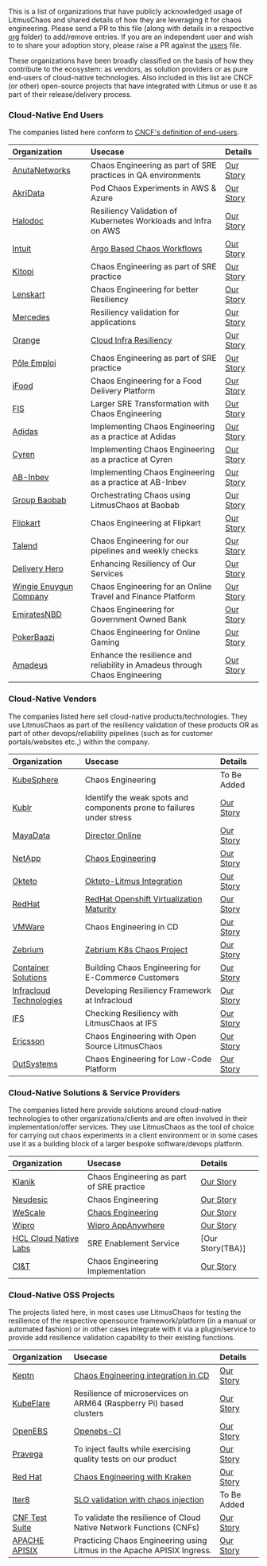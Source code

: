 This is a list of organizations that have publicly acknowledged usage of LitmusChaos and shared details of how they are leveraging it for chaos engineering.
Please send a PR to this file (along with details in a respective [org](./adopters/organizations) folder) to add/remove entries. If you are an independent user
and wish to to share your adoption story, please raise a PR against the [users](USERS.md) file.

These organizations have been broadly classified on the basis of how they contribute to the ecosystem: as vendors, as solution providers or as pure end-users of
cloud-native technologies. Also included in this list are CNCF (or other) open-source projects that have integrated with Litmus or use it as part of their release/delivery process.

### Cloud-Native End Users

The companies listed here conform to [CNCF's definition of end-users](https://github.com/cncf/enduser-public#cncf-end-user-community).

| Organization                                                                     | Usecase                                                                                                  | Details                                                                                |
| :------------------------------------------------------------------------------- | :------------------------------------------------------------------------------------------------------- | :------------------------------------------------------------------------------------- |
| [AnutaNetworks](https://www.anutanetworks.com/)                                  | Chaos Engineering as part of SRE practices in QA environments                                            | [Our Story](adopters/organizations/anutanetworks.md)                                   |
| [AkriData](https://www.akridata.com/)                                            | Pod Chaos Experiments in AWS & Azure                                                                     | [Our Story](adopters/organizations/akridata.md)                                        |
| [Halodoc](https://www.halodoc.com/)                                              | Resiliency Validation of Kubernetes Workloads and Infra on AWS                                           | [Our Story](adopters/organizations/halodoc.md)                                         |
| [Intuit](https://www.intuit.com?utm_source=github&utm_campaign=litmuschaos_repo) | [Argo Based Chaos Workflows](https://youtu.be/Uwqop-s99LA?t=720)                                         | [Our Story](adopters/organizations/intuit.md)                                          |
| [Kitopi](https://www.kitopi.com/)                                                | Chaos Engineering as part of SRE practice                                                                | [Our Story](adopters/organizations/kitopi.md)                                          |
| [Lenskart](https://www.lenskart.com/)                                            | Chaos Engineering for better Resiliency                                                                  | [Our Story](adopters/organizations/lenskart.md)                                        |
| [Mercedes](https://www.mercedes-benz.com/)                                       | Resiliency validation for applications                                                                   | [Our Story](adopters/organizations/mercedes.md)                                        |
| [Orange](https://www.orange.com)                                                 | [Cloud Infra Resiliency](https://youtu.be/UOhjFbCrncw?list=PLBuYBMjBLBzHPuPsvdbJvKu1KxSowWDYl&t=186...a) | [Our Story](adopters/organizations/orange.md)                                          |
| [Pôle Emploi](https://www.pole-emploi.fr)                                        | Chaos Engineering as part of SRE practice                                                                | [Our Story](adopters/organizations/pole_emploi.md)                                     |
| [iFood](https://www.ifood.com.br/)                                               | Chaos Engineering for a Food Delivery Platform                                                           | [Our Story](adopters/organizations/ifood.md)                                           |
| [FIS](https://www.fisglobal.com/en/)                                             | Larger SRE Transformation with Chaos Engineering                                                         | [Our Story](adopters/organizations/fis.md)                                             |
| [Adidas](https://adidas.com/)                                                    | Implementing Chaos Engineering as a practice at Adidas                                                   | [Our Story](adopters/organizations/adidas.md)                                          |
| [Cyren](https://www.cyren.com/)                                                  | Implementing Chaos Engineering as a practice at Cyren                                                    | [Our Story](https://www.infoq.com/articles/chaos-engineering-cloud-native/)            |
| [AB-Inbev](https://www.ab-inbev.com/)                                            | Implementing Chaos Engineering as a practice at AB-Inbev                                                 | [Our Story](adopters/organizations/abinbev.md)                                         |
| [Group Baobab](https://baobab.com/en/home/)                                      | Orchestrating Chaos using LitmusChaos at Baobab                                                          | [Our Story](https://github.com/litmuschaos/litmus/issues/2191#issuecomment-1647648343) |
| [Flipkart](https://www.flipkart.com/)                                            | Chaos Engineering at Flipkart                                                                            | [Our Story](https://github.com/litmuschaos/litmus/issues/2191#issuecomment-1966904935) |
| [Talend](https://www.talend.com/)                                                | Chaos Engineering for our pipelines and weekly checks                                                    | [Our Story](https://github.com/litmuschaos/litmus/issues/2191#issuecomment-2005254600) |
| [Delivery Hero](https://www.deliveryhero.com/)                                   | Enhancing Resiliency of Our Services                                                                     | [Our Story](https://github.com/litmuschaos/litmus/issues/2191#issuecomment-1997465958) |
| [Wingie Enuygun Company](https://www.wingie.com/)                                | Chaos Engineering for an Online Travel and Finance Platform                                              | [Our Story](https://github.com/litmuschaos/litmus/issues/2191#issuecomment-2331265698) |
| [EmiratesNBD](https://www.emiratesnbd.com)                                       | Chaos Engineering for Government Owned Bank                                                              | [Our Story](adopters/organizations/emirates-nbd.md)                                    |
| [PokerBaazi](https://www.pokerbaazi.com/)                                        | Chaos Engineering for Online Gaming                                                                      | [Our Story](adopters/organizations/pokerbaazi.md)                                      |
| [Amadeus](https://amadeus.com/)                                                  | Enhance the resilience and reliability in Amadeus through Chaos Engineering                              | [Our Story](adopters/organizations/amadeus.md)                                      |

### Cloud-Native Vendors

The companies listed here sell cloud-native products/technologies. They use LitmusChaos as part of the resiliency validation of these products OR as part of other
devops/reliability pipelines (such as for customer portals/websites etc.,) within the company.

| Organization                                                                       | Usecase                                                                                                                                 | Details                                                                                |
| :--------------------------------------------------------------------------------- | :-------------------------------------------------------------------------------------------------------------------------------------- | :------------------------------------------------------------------------------------- |
| [KubeSphere](https://kubesphere.io/)                                               | Chaos Engineering                                                                                                                       | To Be Added                                                                            |
| [Kublr](https://kublr.com/)                                                        | Identify the weak spots and components prone to failures under stress                                                                   | [Our Story](adopters/organizations/kublr.md)                                           |
| [MayaData](https://mayadata.io)                                                    | [Director Online](https://director.mayadata.io/)                                                                                        | [Our Story](adopters/organizations/mayadata.md)                                        |
| [NetApp](https://www.netapp.com)                                                   | [Chaos Engineering](https://www.netapp.com/us/index.aspx)                                                                               | [Our Story](adopters/organizations/netapp.md)                                          |
| [Okteto](https://okteto.com)                                                       | [Okteto-Litmus Integration](https://okteto.com/blog/chaos-engineering-with-litmus/)                                                     | [Our Story](adopters/organizations/okteto.md)                                          |
| [RedHat](https://www.redhat.com/en)                                                | [RedHat Openshift Virtualization Maturity](https://www.youtube.com/watch?v=VITGHJ47gx8&list=PLBuYBMjBLBzHPuPsvdbJvKu1KxSowWDYl&index=7) | [Our Story](adopters/organizations/redhat.md)                                          |
| [VMWare](https://www.vmware.com/)                                                  | Chaos Engineering in CD                                                                                                                 | [Our Story](adopters/organizations/vmware.md)                                          |
| [Zebrium](https://www.zebrium.com?utm_source=github&utm_campaign=litmuschaos_repo) | [Zebrium K8s Chaos Project](https://github.com/zebrium/zebrium-kubernetes-demo)                                                         | [Our Story](adopters/organizations/zebrium.md)                                         |
| [Container Solutions](https://www.container-solutions.com/)                        | Building Chaos Engineering for E-Commerce Customers                                                                                     | [Our Story](adopters/organizations/containersolutions.md)                              |
| [Infracloud Technologies](https://www.infracloud.io/)                              | Developing Resiliency Framework at Infracloud                                                                                           | [Our Story](adopters/organizations/infracloud.md)                                      |
| [IFS](https://www.ifs.com/)                                                        | Checking Resiliency with LitmusChaos at IFS                                                                                             | [Our Story](https://github.com/litmuschaos/litmus/issues/2191#issuecomment-1966428068) |
| [Ericsson](https://www.ericsson.com/en)                                            | Chaos Engineering with Open Source LitmusChaos                                                                                          | [Our Story](https://github.com/litmuschaos/litmus/issues/2191#issuecomment-1985348431) |
| [OutSystems](https://www.outsystems.com/)                                          | Chaos Engineering for Low-Code Platform                                                                                                 | [Our Story](adopters/organizations/outsystems.md)                                      |

### Cloud-Native Solutions & Service Providers

The companies listed here provide solutions around cloud-native technologies to other organizations/clients and are often involved in their implementation/offer services.
They use LitmusChaos as the tool of choice for carrying out chaos experiments in a client environment or in some cases use it as a building block of a larger bespoke software/devops platform.

| Organization                                                                                                            | Usecase                                                                                                                             | Details                                         |
| :---------------------------------------------------------------------------------------------------------------------- | :---------------------------------------------------------------------------------------------------------------------------------- | :---------------------------------------------- |
| [Klanik](https://www.klanik.com)                                                                                        | Chaos Engineering as part of SRE practice                                                                                           | [Our Story](adopters/organizations/klanik.md)   |
| [Neudesic](https://www.neudesic.com/)                                                                                   | Chaos Engineering                                                                                                                   | [Our Story](adopters/organizations/neudesic.md) |
| [WeScale](https://www.wescale.fr)                                                                                       | [Chaos Engineering](https://blog.wescale.fr/2020/03/19/le-guide-de-chaos-engineering-partie-2/)                                     | [Our Story](adopters/organizations/wescale.md)  |
| [Wipro](https://www.wipro.com/en-IN/infrastructure/wipros-appanywhere/?utm_source=github&utm_campaign=litmuschaos_repo) | [Wipro AppAnywhere](https://www.wipro.com/en-IN/infrastructure/wipros-appanywhere/?utm_source=github&utm_campaign=litmuschaos_repo) | [Our Story](adopters/organizations/wipro.md)    |
| [HCL Cloud Native Labs](https://www.hcltech.com/)                                                                       | SRE Enablement Service                                                                                                              | [Our Story(TBA)]                                |
| [CI&T](https://ciandt.com/us/en-us)                                                                                     | Chaos Engineering Implementation                                                                                                    | [Our Story](adopters/organizations/ci&t.md)     |

### Cloud-Native OSS Projects

The projects listed here, in most cases use LitmusChaos for testing the resilience of the respective opensource framework/platform
(in a manual or automated fashion) or in other cases integrate with it via a plugin/service to provide add resilience validation capability to their
existing functions.

| Organization                                            | Usecase                                                                                                    | Details                                                                                                                                  |
| :------------------------------------------------------ | :--------------------------------------------------------------------------------------------------------- | :--------------------------------------------------------------------------------------------------------------------------------------- |
| [Keptn](https://keptn.sh)                               | [Chaos Engineering integration in CD](https://www.youtube.com/watch?v=aa5SzQmv4EQ)                         | [Our Story](https://medium.com/keptn/part-2-evaluating-application-resiliency-with-keptn-and-litmuschaos-use-case-and-demo-f43b264a2294) |
| [KubeFlare](https://github.com/raspbernetes)            | Resilience of microservices on ARM64 (Raspberry Pi) based clusters                                         | [Our Story](adopters/organizations/raspbernetes.md)                                                                                      |
| [OpenEBS](https://openebs.io/)                          | [Openebs-CI](https://openebs.ci/)                                                                          | [Our Story](adopters/organizations/openebs.md)                                                                                           |
| [Pravega](https://pravega.io/)                          | To inject faults while exercising quality tests on our product                                             | [Our Story](adopters/organizations/pravega.md)                                                                                           |
| [Red Hat](https://www.redhat.com/en)                    | [Chaos Engineering with Kraken](https://github.com/cloud-bulldozer/kraken)                                 | [Our Story](adopters/organizations/redhat_kraken.md)                                                                                     |
| [Iter8](https://iter8.tools)                            | [SLO validation with chaos injection](https://iter8.tools/0.7/tutorials/deployments/slo-validation-chaos/) | To Be Added                                                                                                                              |
| [CNF Test Suite](https://github.com/cncf/cnf-testsuite) | To validate the resilience of Cloud Native Network Functions (CNFs)                                        | [Our Story](adopters/organizations/cnftestsuite.md)                                                                                      |
| [APACHE APISIX](https://apisix.apache.org/)             | Practicing Chaos Engineering using Litmus in the Apache APISIX Ingress.                                    | [Our Story](adopters/organizations/apisix.md)                                                                                            |
